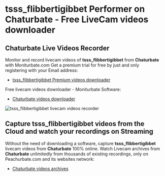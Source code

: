 # tsss_flibbertigibbet Performer on Chaturbate - Free LiveCam videos downloader

## Chaturbate Live Videos Recorder

Monitor and record livecam videos of **tsss_flibbertigibbet** from **Chaturbate** with Moniturbate.com
Get a premium trial for free by just and only registering with your Email address:
* [tsss_flibbertigibbet Premium videos downloader](https://moniturbate.com/request-demo-licence-key.html)

Free livecam videos downloader - Moniturbate Software:
* [Chaturbate videos downloader](https://moniturbate.com/moniturbate-download-software.html)

![tsss_flibbertigibbet livecam videos recorder](https://peachurnet.com/templates/moniturbate-software.png)


## Capture tsss_flibbertigibbet videos from the Cloud and watch your recordings on Streaming

Without the need of downloading a software, capture **tsss_flibbertigibbet** livecam videos from **Chaturbate** 100% online.
Watch Livecam archives from **Chaturbate** unlimitedly from thousands of existing recordings, only on Peachurbate.com and its websites network:
* [Chaturbate videos archives](https://peachurnet.com/)